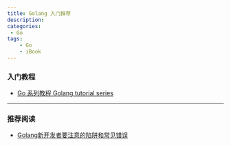```yaml
---
title: Golang 入门推荐
description: 
categories:
 - Go 
tags:
    - Go
    - iBook
---
```


### 入门教程
- [Go 系列教程 Golang tutorial series](https://studygolang.com/subject/2)

---

### 推荐阅读
- [Golang新开发者要注意的陷阱和常见错误](http://colobu.com/2015/09/07/gotchas-and-common-mistakes-in-go-golang/)